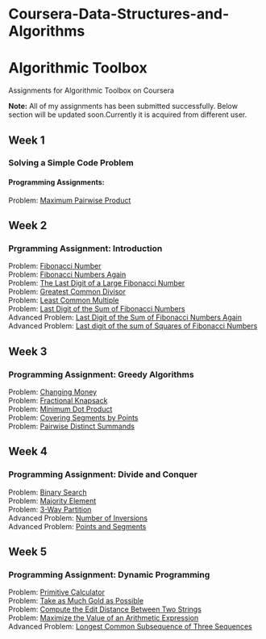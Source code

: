 # Coursera-Data-Structures-and-Algorithms
# Algorithmic Toolbox
Assignments for Algorithmic Toolbox on Coursera </br>

<strong>Note:</strong> All of my assignments has been submitted successfully. Below section will be updated soon.Currently it is acquired from different user.

## Week 1

### Solving a Simple Code Problem
#### Programming Assignments:
Problem: [Maximum Pairwise Product](https://github.com/vivekrunwal/Coursera-Data-Structures-and-Algorithms/blob/master/Algorithmic-Toolbox/Week%201/Maximum%20Pair%20Wise%20Product)</br>

## Week 2
###  Prgramming Assignment: Introduction
Problem: [Fibonacci Number](https://github.com/vivekrunwal/Coursera-Data-Structures-and-Algorithms/blob/master/Algorithmic-Toolbox/Week%202/FIbonacci%20Numbers.cpp) </br>
Problem: [Fibonacci Numbers Again](https://github.com/vivekrunwal/Coursera-Data-Structures-and-Algorithms/blob/master/Algorithmic-Toolbox/Week%202/Fibonacci%20Number%20Again.cpp) </br>
Problem: [The Last Digit of a Large Fibonacci Number](https://github.com/vivekrunwal/Coursera-Data-Structures-and-Algorithms/blob/master/Algorithmic-Toolbox/Week%202/Last%20digit.cpp) </br>
Problem: [Greatest Common Divisor](https://github.com/vivekrunwal/Coursera-Data-Structures-and-Algorithms/blob/master/Algorithmic-Toolbox/Week%202/gcd.cpp) </br>
Problem: [Least Common Multiple](https://github.com/vivekrunwal/Coursera-Data-Structures-and-Algorithms/blob/master/Algorithmic-Toolbox/Week%202/LCM.cpp) </br>
Problem: [Last Digit of the Sum of Fibonacci Numbers](https://github.com/vivekrunwal/Coursera-Data-Structures-and-Algorithms/blob/master/Algorithmic-Toolbox/Week%202/Last%20Digit%20of%20the%20Sum%20of%20Fibonacci%20Numbers.cpp) </br>
Advanced Problem: [Last Digit of the Sum of Fibonacci Numbers Again](https://github.com/vivekrunwal/Coursera-Data-Structures-and-Algorithms/blob/master/Algorithmic-Toolbox/Week%202/Last%20Digit%20of%20the%20Sum%20of%20Fibonacci%20Numbers%20Again.cpp)</br>
Advanced Problem: [Last digit of the sum of Squares of  Fibonacci Numbers](https://github.com/vivekrunwal/Coursera-Data-Structures-and-Algorithms/blob/master/Algorithmic-Toolbox/Week%202/Last%20digit%20of%20the%20Sum%20of%20Squares%20of%20Fibonacci%20Numbers.cpp)</br>

## Week 3
###  Programming Assignment: Greedy Algorithms
Problem: [Changing Money](https://github.com/akueisara/algorithmic-toolbox/tree/master/week%203/change) </br>
Problem: [Fractional Knapsack](https://github.com/akueisara/algorithmic-toolbox/tree/master/week%203/fractional_knapsack) </br>
Problem: [Minimum Dot Product](https://github.com/akueisara/algorithmic-toolbox/tree/master/week%203/dot_product) </br>
Problem: [Covering Segments by Points](https://github.com/akueisara/algorithmic-toolbox/tree/master/week%203/covering_segments) </br>
Problem: [Pairwise Distinct Summands](https://github.com/akueisara/algorithmic-toolbox/tree/master/week%203/different_summands) </br>

## Week 4
###  Programming Assignment: Divide and Conquer
Problem: [Binary Search](https://github.com/akueisara/algorithmic-toolbox/tree/master/week%204/binary_search) </br>
Problem: [Majority Element](https://github.com/akueisara/algorithmic-toolbox/tree/master/week%204/majority_element) </br>
Problem: [3-Way Partition](https://github.com/akueisara/algorithmic-toolbox/tree/master/week%204/sorting) </br>
Advanced Problem: [Number of Inversions](https://github.com/akueisara/algorithmic-toolbox/tree/master/week%204/inversions) </br>
Advanced Problem: [Points and Segments](https://github.com/akueisara/algorithmic-toolbox/tree/master/week%204/points_and_segments) </br>

## Week 5
### Programming Assignment: Dynamic Programming
Problem: [Primitive Calculator](https://github.com/akueisara/algorithmic-toolbox/tree/master/week%205/primitive_calculator) </br>
Problem: [Take as Much Gold as Possible](https://github.com/akueisara/algorithmic-toolbox/tree/master/week%205/knapsack) </br>
Problem: [Compute the Edit Distance Between Two Strings](https://github.com/akueisara/algorithmic-toolbox/tree/master/week%205/edit_distance) </br>
Problem: [Maximize the Value of an Arithmetic Expression](https://github.com/akueisara/algorithmic-toolbox/tree/master/week%205/placing_parentheses) </br>
Advanced Problem: [Longest Common Subsequence of Three Sequences](https://github.com/akueisara/algorithmic-toolbox/tree/master/week%205/lcs3) </br>
